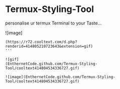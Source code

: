 # Termux-Styling-Tool
personalise ur termux Terminal to your
Taste... 



![image]
```
(https://r72.cooltext.com/d.php?renderid=414805210723643&extension=gif)
'''

![gif]
(EnthernetCode.github.com/Termux-Styling-Tool/cooltext414804534336727.gif)

![image](EnthernetCode.github.com/Termux-Styling-Tool/cooltext414804534336727.gif)
